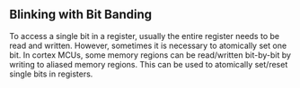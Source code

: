 ## Blinking with Bit Banding

To access a single bit in a register, usually the entire register needs to be read and written. However, sometimes it is necessary to atomically set one bit.
In cortex MCUs, some memory regions can be read/written bit-by-bit by writing to aliased memory regions. This can be used to atomically set/reset single bits in registers.
